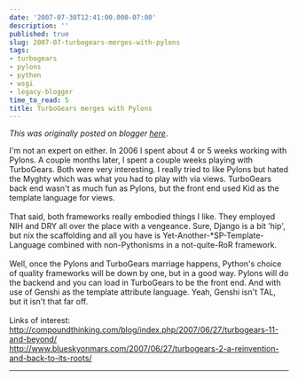```yaml
---
date: '2007-07-30T12:41:00.000-07:00'
description: ''
published: true
slug: 2007-07-turbogears-merges-with-pylons
tags:
- turbogears
- pylons
- python
- wsgi
- legacy-blogger
time_to_read: 5
title: TurboGears merges with Pylons
---
```


*This was originally posted on blogger [here](https://pydanny.blogspot.com/2007/07/turbogears-merges-with-pylons.html)*.

I'm not an expert on either.  In 2006 I spent about 4 or 5 weeks working with Pylons.  A couple months later, I spent a couple weeks playing with TurboGears.  Both were very interesting.  I really tried to like Pylons but hated the Myghty which was what you had to play with via views.  TurboGears back end wasn't as much fun as Pylons, but the front end used Kid as the template language for views.<br /><br />That said, both frameworks really embodied things I like.  They employed NIH and DRY all over the place with a vengeance.  Sure, Django is a bit 'hip', but nix the scaffolding and all you have is Yet-Another-*SP-Template-Language combined with non-Pythonisms in a not-quite-RoR framework.<br /><br />Well, once the Pylons and TurboGears marriage happens, Python's choice of quality frameworks will be down by one, but in a good way.  Pylons will do the backend and you can load in TurboGears to be the front end.  And with use of Genshi as the template attribute language.  Yeah, Genshi isn't TAL, but it isn't that far off.<br /><br />Links of interest:<br /><a href="http://compoundthinking.com/blog/index.php/2007/06/27/turbogears-11-and-beyond/">http://compoundthinking.com/blog/index.php/2007/06/27/turbogears-11-and-beyond/</a><br /><a href="http://www.blueskyonmars.com/2007/06/27/turbogears-2-a-reinvention-and-back-to-its-roots/">http://www.blueskyonmars.com/2007/06/27/turbogears-2-a-reinvention-and-back-to-its-roots/</a>

---


